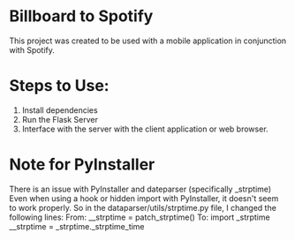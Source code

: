 # Billboard to Spotify
This project was created to be used with a mobile application in conjunction with Spotify.

# Steps to Use:
1. Install dependencies
2. Run the Flask Server
3. Interface with the server with the client application or web browser.

# Note for PyInstaller
There is an issue with PyInstaller and dateparser (specifically _strptime)
Even when using a hook or hidden import with PyInstaller, it doesn't seem to work properly.
So in the dataparser/utils/strptime.py file, I changed the following lines:
From:
__strptime = patch_strptime()
To:
import _strptime
__strptime = _strptime._strptime_time
